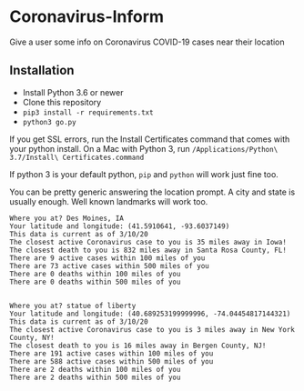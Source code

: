 # Coronavirus-Inform
Give a user some info on Coronavirus COVID-19 cases near their location

## Installation
* Install Python 3.6 or newer
* Clone this repository
* ```pip3 install -r requirements.txt```
* ```python3 go.py```

If you get SSL errors, run the Install Certificates command that comes with your python install.   On a Mac with Python 3, run ```/Applications/Python\ 3.7/Install\ Certificates.command ```

If python 3 is your default python, ```pip``` and ```python``` will work just fine too.

You can be pretty generic answering the location prompt.  A city and state is usually enough.  Well known landmarks will work too.

```
Where you at? Des Moines, IA
Your latitude and longitude: (41.5910641, -93.6037149)
This data is current as of 3/10/20
The closest active Coronavirus case to you is 35 miles away in Iowa!
The closest death to you is 832 miles away in Santa Rosa County, FL!
There are 9 active cases within 100 miles of you
There are 73 active cases within 500 miles of you
There are 0 deaths within 100 miles of you
There are 0 deaths within 500 miles of you


Where you at? statue of liberty
Your latitude and longitude: (40.689253199999996, -74.04454817144321)
This data is current as of 3/10/20
The closest active Coronavirus case to you is 3 miles away in New York County, NY!
The closest death to you is 16 miles away in Bergen County, NJ!
There are 191 active cases within 100 miles of you
There are 588 active cases within 500 miles of you
There are 2 deaths within 100 miles of you
There are 2 deaths within 500 miles of you